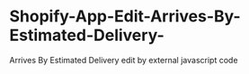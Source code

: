 # Shopify-App-Edit-Arrives-By-Estimated-Delivery-
Arrives By Estimated Delivery edit by external javascript code
